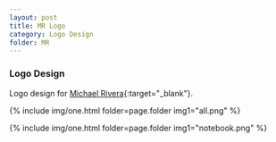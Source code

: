 ```yaml
---
layout: post
title: MR Logo
category: Logo Design
folder: MR
---
```

### Logo Design
Logo design for [Michael Rivera](https://mikeriv.com/ "Michael's Homepage"){:target="_blank"}.

{% include img/one.html
   folder=page.folder
   img1="all.png"  %}

{% include img/one.html
  folder=page.folder
  img1="notebook.png"  %}
